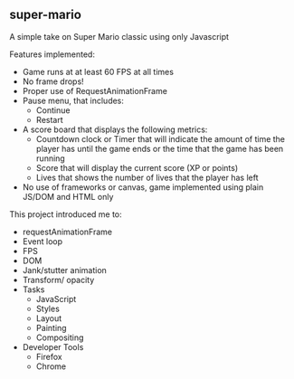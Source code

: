 ## super-mario

A simple take on Super Mario classic using only Javascript 

Features implemented:

- Game runs at at least 60 FPS at all times
- No frame drops!
- Proper use of RequestAnimationFrame
- Pause menu, that includes:
  - Continue
  - Restart
- A score board that displays the following metrics:
  - Countdown clock or Timer that will indicate the amount of time the player has until the game ends or the time that the game has been running
  - Score that will display the current score (XP or points)
  - Lives that shows the number of lives that the player has left
- No use of frameworks or canvas, game implemented using plain JS/DOM and HTML only


This project introduced me to:

- requestAnimationFrame
- Event loop
- FPS
- DOM
- Jank/stutter animation
- Transform/ opacity
- Tasks
  - JavaScript
  - Styles
  - Layout
  - Painting
  - Compositing
- Developer Tools
  - Firefox
  - Chrome
